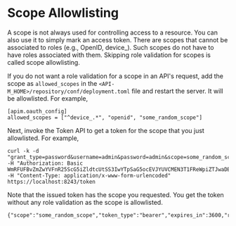 # Scope Allowlisting

A scope is not always used for controlling access to a resource. You can also use it to simply mark an access token. There are scopes that cannot be associated to roles (e.g., OpenID, device\_). Such scopes do not have to have roles associated with them. Skipping role validation for scopes is called scope allowlisting.

If you do not want a role validation for a scope in an API's request, add the scope as `allowed_scopes` in the `<API-M_HOME>/repository/conf/deployment.toml` file and restart the server. It will be allowlisted. For example,

```
[apim.oauth_config]
allowed_scopes = ["^device_.*", "openid", "some_random_scope"]
```

Next, invoke the Token API to get a token for the scope that you just allowlisted. For example,

```
curl -k -d  "grant_type=password&username=admin&password=admin&scope=some_random_scope" -H "Authorization: Basic WmRFUFBvZmZwYVFnR25ScG5iZldtcUtSS3IwYTpSaG5ocEVJYUVCMEN3T1FReWpiZTJwaDBzc1Vh" -H "Content-Type: application/x-www-form-urlencoded" https://localhost:8243/token
```

Note that the issued token has the scope you requested. You get the token without any role validation as the scope is allowlisted.

```
{"scope":"some_random_scope","token_type":"bearer","expires_in":3600,"refresh_token":"59e6676db0addca46e68991e44f2b8b8","access_token":"48855d444db883171c347fa21ba77e8"}
```
